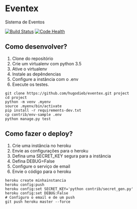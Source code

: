 # Eventex

Sistema de Eventos

[![Build Status](https://travis-ci.org/hugodieb/eventex.svg?branch=master)](https://travis-ci.org/hugodieb/eventex)
[![Code Health](https://landscape.io/github/hugodieb/eventex/master/landscape.svg?style=flat)](https://landscape.io/github/hugodieb/eventex/master)


## Como desenvolver?

1. Clone do repositório
2. Crie um virtualenv com python 3.5
3. Ative o virtualenv
4. Instale as depêndencias
5. Configure a instância com o .env
6. Execute os testes.

```console
git clone https://github.com/hugodieb/eventex.git project
cd project
python -m venv .myenv
source .myenv/bin/activate
pip install -r requirements-dev.txt
cp contrib/env-sample .env
python manage.py test
```

## Como fazer o deploy?

1. Crie uma instância no heroku
2. Envie as configurações para o heroku
3. Defina uma SECRET_KEY segura para a instância
4. Defina DEBUG=False
5. Configure o serviço de email
6. Envie o código para o heroku

```console
heroku create minhainstancia
heroku config:push
heroku config:set SECRET_KEY='python contrib/secret_gen.py'
heroku config:set DEBUG:False
# Configuro o email e de um push
git push heroku master --force
```
